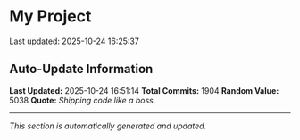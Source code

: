 # My Project


Last updated: 2025-10-24 16:25:37























































































































































































































































































































































































































































































































































































































































































































































































































































































































































































































































































































































































































































































































































































































































































































































































































































































































































































































































































































































































































































































































































































































































































































































































## Auto-Update Information

**Last Updated:** 2025-10-24 16:51:14
**Total Commits:** 1904
**Random Value:** 5038
**Quote:** _Shipping code like a boss._

---
_This section is automatically generated and updated._